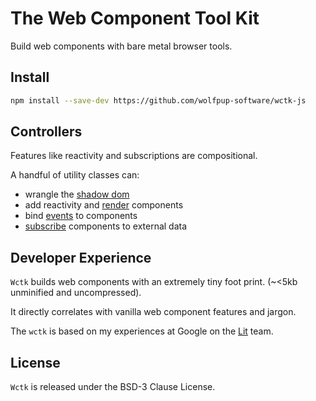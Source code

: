 # The Web Component Tool Kit

Build web components with bare metal browser tools.

## Install

```bash
npm install --save-dev https://github.com/wolfpup-software/wctk-js
```

## Controllers

Features like reactivity and subscriptions are compositional.

A handful of utility classes can:

- wrangle the [shadow dom](./docs/shadow.md)
- add reactivity and [render](./docs/render.md) components
- bind [events](./docs/events.md) to components
- [subscribe](./docs/subscription.md) components to external data

## Developer Experience

`Wctk` builds web components with an extremely tiny foot print. (~<5kb unminified and uncompressed).

It directly correlates with vanilla web component features and jargon.

The `wctk` is based on my experiences at Google on the [Lit](https://lit.dev) team.

## License

`Wctk` is released under the BSD-3 Clause License.
